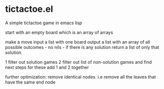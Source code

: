 tictactoe.el
============

A simple tictactoe game in emacs lisp

start with an empty board which is an array of arrays

make a move
input a list with one board
output a list with an array of all possible outcomes
       - no nils
       - if there is any solution return a list of only that solution

1 filter out solution games
2 filter out list of non-solution games and find next steps for these
add 1 and 2 together

further optimization:
remove identical nodes. i.e remove all the leaves that have the same end node